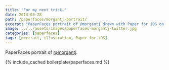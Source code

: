 ```yaml
---
title: "For my next trick…"
date: 2013-05-28
path: /paperfaces/morgantj-portrait/
excerpt: "PaperFaces portrait of @morgantj drawn with Paper for iOS on an iPad."
image: ../../assets/images/paperfaces-morgantj-twitter.jpg
categories: [paperfaces]
tags: [portrait, illustration, Paper for iOS]
---
```


PaperFaces portrait of [@morgantj](https://twitter.com/morgantj).

{% include_cached boilerplate/paperfaces.md %}
